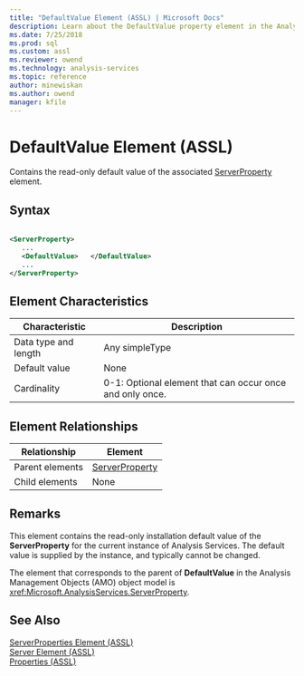 ```yaml
---
title: "DefaultValue Element (ASSL) | Microsoft Docs"
description: Learn about the DefaultValue property element in the Analysis Services Scripting Language (ASSL) schema.
ms.date: 7/25/2018
ms.prod: sql
ms.custom: assl
ms.reviewer: owend
ms.technology: analysis-services
ms.topic: reference
author: minewiskan
ms.author: owend
manager: kfile
---
```

# DefaultValue Element (ASSL)

  Contains the read-only default value of the associated [ServerProperty](../objects/serverproperty-element-assl.md) element.  
  
## Syntax  
  
```xml  
  
<ServerProperty>  
   ...  
   <DefaultValue>   </DefaultValue>  
   ...  
</ServerProperty>  
```  
  
## Element Characteristics  
  
|Characteristic|Description|  
|--------------------|-----------------|  
|Data type and length|Any simpleType|  
|Default value|None|  
|Cardinality|0-1: Optional element that can occur once and only once.|  
  
## Element Relationships  
  
|Relationship|Element|  
|------------------|-------------|  
|Parent elements|[ServerProperty](../objects/serverproperty-element-assl.md)|  
|Child elements|None|  
  
## Remarks  
 This element contains the read-only installation default value of the **ServerProperty** for the current instance of Analysis Services. The default value is supplied by the instance, and typically cannot be changed.  
  
 The element that corresponds to the parent of **DefaultValue** in the Analysis Management Objects (AMO) object model is <xref:Microsoft.AnalysisServices.ServerProperty>.  
  
## See Also  
 [ServerProperties Element &#40;ASSL&#41;](../collections/serverproperties-element-assl.md)   
 [Server Element &#40;ASSL&#41;](../objects/server-element-assl.md)   
 [Properties &#40;ASSL&#41;](properties-assl.md)  
  
  
